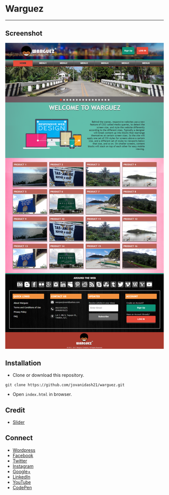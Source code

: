 # Warguez
---

## Screenshot
<p align="center">
  <img src="https://raw.githubusercontent.com/jovanidash21/warguez/master/screenshot.png">
</p>

## Installation
* Clone or download this repository.
```
git clone https://github.com/jovanidash21/warguez.git
```
* Open `index.html` in browser.

## Credit
- [Slider](http://jquery.malsup.com/cycle2/)

## Connect
- [Wordpress](https://jovaniwarguez.wordpress.com/)
- [Facebook](https://facebook.com/jovani.cadornawarguez)
- [Twitter](https://twitter.com/jovanidash21)
- [Instagram](https://www.instagram.com/jovanidash21/)
- [Google+](https://plus.google.com/u/0/104385173780051504413)
- [LinkedIn](https://www.linkedin.com/in/jovani-warguez-827a8a11b?trk=nav_responsive_tab_profile_pic)
- [YouTube](https://www.youtube.com/channel/UCNiVxhbJ6Ku9keIjkQX3RRQ)
- [CodePen](http://codepen.io/jovanidash21/)
